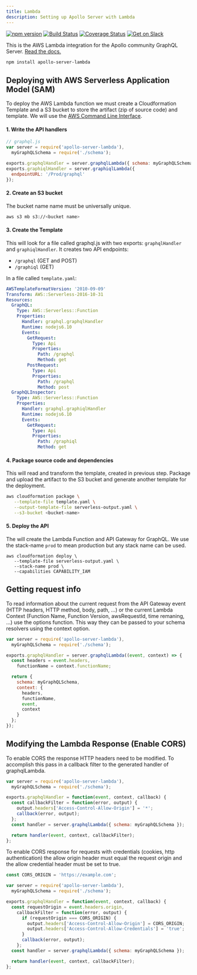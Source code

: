 ```yaml
---
title: Lambda
description: Setting up Apollo Server with Lambda
---
```


[![npm version](https://badge.fury.io/js/apollo-server-core.svg)](https://badge.fury.io/js/apollo-server-core) [![Build Status](https://travis-ci.org/apollographql/apollo-server.svg?branch=master)](https://travis-ci.org/apollographql/apollo-server) [![Coverage Status](https://coveralls.io/repos/github/apollographql/apollo-server/badge.svg?branch=master)](https://coveralls.io/github/apollographql/apollo-server?branch=master) [![Get on Slack](https://img.shields.io/badge/slack-join-orange.svg)](http://www.apollodata.com/#slack)

This is the AWS Lambda integration for the Apollo community GraphQL Server. [Read the docs.](https://www.apollographql.com/docs/apollo-server/)

```sh
npm install apollo-server-lambda
```

<h2 id="deploying" title="Deploying with SAM">Deploying with AWS Serverless Application Model (SAM)</h2>

To deploy the AWS Lambda function we must create a Cloudformation Template and a S3 bucket to store the artifact (zip of source code) and template. We will use the [AWS Command Line Interface](https://aws.amazon.com/cli/).

#### 1. Write the API handlers

```js
// graphql.js
var server = require('apollo-server-lambda'),
  myGraphQLSchema = require('./schema');

exports.graphqlHandler = server.graphqlLambda({ schema: myGraphQLSchema });
exports.graphiqlHandler = server.graphiqlLambda({
  endpointURL: '/Prod/graphql'
});
```

#### 2. Create an S3 bucket

The bucket name name must be universally unique.

```bash
aws s3 mb s3://<bucket name>
```

#### 3. Create the Template

This will look for a file called graphql.js with two exports: `graphqlHandler` and `graphiqlHandler`. It creates two API endpoints:

* `/graphql` (GET and POST)
* `/graphiql` (GET)

In a file called `template.yaml`:

```yaml
AWSTemplateFormatVersion: '2010-09-09'
Transform: AWS::Serverless-2016-10-31
Resources:
  GraphQL:
    Type: AWS::Serverless::Function
    Properties:
      Handler: graphql.graphqlHandler
      Runtime: nodejs6.10
      Events:
        GetRequest:
          Type: Api
          Properties:
            Path: /graphql
            Method: get
        PostRequest:
          Type: Api
          Properties:
            Path: /graphql
            Method: post
  GraphQLInspector:
    Type: AWS::Serverless::Function
    Properties:
      Handler: graphql.graphiqlHandler
      Runtime: nodejs6.10
      Events:
        GetRequest:
          Type: Api
          Properties:
            Path: /graphiql
            Method: get
```

#### 4. Package source code and dependencies

This will read and transform the template, created in previous step. Package and upload the artifact to the S3 bucket and generate another template for the deployment.

```sh
aws cloudformation package \
   --template-file template.yaml \
   --output-template-file serverless-output.yaml \
   --s3-bucket <bucket-name>
```

#### 5. Deploy the API

The will create the Lambda Function and API Gateway for GraphQL. We use the stack-name `prod` to mean production but any stack name can be used.

```
aws cloudformation deploy \
   --template-file serverless-output.yaml \
   --stack-name prod \
   --capabilities CAPABILITY_IAM
```

<h2 id="request-info" title="Getting request info">Getting request info</h2>

To read information about the current request from the API Gateway event (HTTP headers, HTTP method, body, path, ...) or the current Lambda Context (Function Name, Function Version, awsRequestId, time remaning, ...) use the options function. This way they can be passed to your schema resolvers using the context option.

```js
var server = require('apollo-server-lambda'),
  myGraphQLSchema = require('./schema');

exports.graphqlHandler = server.graphqlLambda((event, context) => {
  const headers = event.headers,
    functionName = context.functionName;

  return {
    schema: myGraphQLSchema,
    context: {
      headers,
      functionName,
      event,
      context
    }
  };
});
```

<h2 id="modifying-response" title="Modifying the response">Modifying the Lambda Response (Enable CORS)</h2>

To enable CORS the response HTTP headers need to be modified. To accomplish this pass in a callback filter to the generated handler of graphqlLambda.

```js
var server = require('apollo-server-lambda'),
  myGraphQLSchema = require('./schema');

exports.graphqlHandler = function(event, context, callback) {
  const callbackFilter = function(error, output) {
    output.headers['Access-Control-Allow-Origin'] = '*';
    callback(error, output);
  };
  const handler = server.graphqlLambda({ schema: myGraphQLSchema });

  return handler(event, context, callbackFilter);
};
```

To enable CORS response for requests with credentials (cookies, http authentication) the allow origin header must equal the request origin and the allow credential header must be set to true.

```js
const CORS_ORIGIN = 'https://example.com';

var server = require('apollo-server-lambda'),
  myGraphQLSchema = require('./schema');

exports.graphqlHandler = function(event, context, callback) {
  const requestOrigin = event.headers.origin,
    callbackFilter = function(error, output) {
      if (requestOrigin === CORS_ORIGIN) {
        output.headers['Access-Control-Allow-Origin'] = CORS_ORIGIN;
        output.headers['Access-Control-Allow-Credentials'] = 'true';
      }
      callback(error, output);
    };
  const handler = server.graphqlLambda({ schema: myGraphQLSchema });

  return handler(event, context, callbackFilter);
};
```
